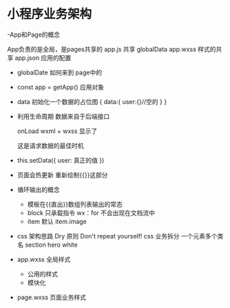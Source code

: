 # 小程序业务架构

-App和Page的概念

App负责的是全局，是pages共享的
app.js 共享 globalData
app.wxss 样式的共享
app.json 应用的配置

- globalDate 如何来到 page中的

- const app = getApp() 
  应用对象
- data 初始化一个数据的占位图
{
  data:{
    user:{}//空的
  }
}
- 利用生命周期
  数据来自于后端接口

  onLoad wxml + wxss 显示了

  这是请求数据的最佳时机
- this.setData({
  user: 真正的值
})
- 页面会热更新 重新绘制{{}}这部分

- 循环输出的概念
  - 模板在{{直出}}数组列表输出的常态
  - block 只承载指令 wx：for
    不会出现在文档流中
  - item 默认
  item.image

- css 架构思路
  Dry 原则 Don't repeat yourself!
  css 业务拆分 一个元素多个类名
  section hero white
 - app.wxss 全局样式
    - 公用的样式
    - 模块化
 - page.wxss 页面业务样式
